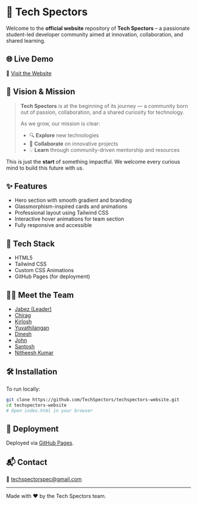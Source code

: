 
# 🚀 Tech Spectors

Welcome to the **official website** repository of **Tech Spectors** – a passionate student-led developer community aimed at innovation, collaboration, and shared learning.

## 🌐 Live Demo

🔗 [Visit the Website](https://techspectors.github.io/tech-spectors-site/)

## 🧭 Vision & Mission

> **Tech Spectors** is at the beginning of its journey — a community born out of passion, collaboration, and a shared curiosity for technology.  
>  
> As we grow, our mission is clear:
> - 🔍 **Explore** new technologies  
> - 🤝 **Collaborate** on innovative projects  
> - 💡 **Learn** through community-driven mentorship and resources  

This is just the **start** of something impactful. We welcome every curious mind to build this future with us.

## ✨ Features

- Hero section with smooth gradient and branding
- Glassmorphism-inspired cards and animations
- Professional layout using Tailwind CSS
- Interactive hover animations for team section
- Fully responsive and accessible

## 📂 Tech Stack

- HTML5
- Tailwind CSS
- Custom CSS Animations
- GitHub Pages (for deployment)

## 🧑‍💻 Meet the Team

- [Jabez (Leader)](https://github.com/JabezJesudasonJena)
- [Chirag](https://github.com/chiragroshan18)
- [Kirlosh](https://github.com/kirlosh667)
- [Yuvathilangan](https://github.com/yuva-1237)
- [Dinesh](https://github.com/dinesh-cse-2007)
- [John](https://github.com/johns15oct)
- [Santosh](https://github.com/SanthoshUdaiyar)
- [Nitheesh Kumar](https://github.com/xtremenk24)
## 🛠️ Installation

To run locally:

```bash
git clone https://github.com/TechSpectors/techspectors-website.git
cd techspectors-website
# Open index.html in your browser
```

## 🚀 Deployment

Deployed via [GitHub Pages](https://techspectors.github.io/tech-spectors-site/).

## 📬 Contact

📧 [techspectorspec@gmail.com](mailto:techspectorspec@gmail.com)

---

Made with ❤️ by the Tech Spectors team.
